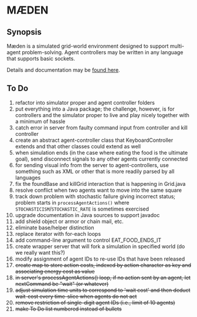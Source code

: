 # M&AElig;DEN

## Synopsis

M&aelig;den is a simulated grid-world environment
designed to support multi-agent problem-solving.
Agent controllers may be written in any language 
that supports basic sockets.

Details and documentation may be 
[found here](http://www.westmont.edu/~iba/maeden/).

## To Do

1. refactor into simulator proper and agent controller folders
1. put everything into a Java package; the challenge, however, is for controllers and
the simulator proper to live and play nicely together with a minimum of hassle
1. catch error in server from faulty command input from controller and kill controller
1. create an abstract agent-controller class that KeyboardController extends
and that other classes could extend as well
1. when simulation ends 
(in the case where eating the food is the ultimate goal),
send disconnect signals to any other agents currently connected
1. for sending visual info from the server to agent-controllers,
use something such as XML or other that is more readily parsed by all languages
1. fix the foundBase and killGrid interaction that is happening in Grid.java
1. resolve conflict when two agents want to move into the same square
1. track down problem with stochastic failure giving incorrect status; 
problem starts in `processAgentActions()`
where `STOCHASTICISM`/`STOCHASTIC_RATE` is sometimes exercised
1. upgrade documentation in Java sources to support javadoc
1. add shield object or armor or chain mail, etc.
1. eliminate base/helper distinction
1. replace iterator with for-each loops
1. add command-line argument to control EAT_FOOD_ENDS_IT
1. create wrapper server that will fork a simulation in specified world 
(do we really want this?)
1. modify assignment of agent IDs to re-use IDs that have been released
1. ~~create map to store action costs, indexed by action character as key and associating energy cost as value~~
1. ~~in server's processAgentActions() loop, if no action sent by an agent, let nextCommand be "wait" (or whatever)~~
1. ~~adjust simulation time units to correspond to 'wait cost'
and then deduct wait-cost every time-slice when agents do not act~~
1. ~~remove restriction of single-digit agent IDs (i.e., limit of 10 agents)~~
1. ~~make To Do list numbered instead of bullets~~
